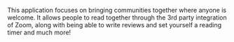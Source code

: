 

This application focuses on bringing communities together where anyone is welcome. It allows people to read together through the 3rd party integration of Zoom, 
along with being able to write reviews and set yourself a reading timer and much more!
